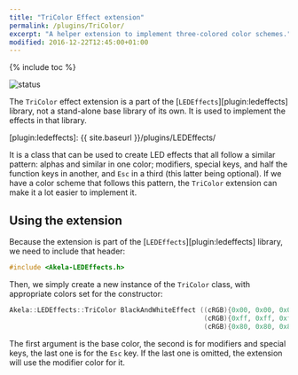 ```yaml
---
title: "TriColor Effect extension"
permalink: /plugins/TriColor/
excerpt: "A helper extension to implement three-colored color schemes."
modified: 2016-12-22T12:45:00+01:00
---
```


{% include toc %}

![status](https://img.shields.io/badge/works-✔-black.png?style=flat&colorA=44cc11&colorB=494e52)

The `TriColor` effect extension is a part of
the [`LEDEffects`][plugin:ledeffects] library, not a stand-alone base library of
its own. It is used to implement the effects in that library.

 [plugin:ledeffects]: {{ site.baseurl }}/plugins/LEDEffects/

It is a class that can be used to create LED effects that all follow a similar
pattern: alphas and similar in one color; modifiers, special keys, and half the
function keys in another, and `Esc` in a third (this latter being optional). If
we have a color scheme that follows this pattern, the `TriColor` extension can
make it a lot easier to implement it.

## Using the extension

Because the extension is part of the [`LEDEffects`][plugin:ledeffects] library,
we need to include that header:

```c++
#include <Akela-LEDEffects.h>
```

Then, we simply create a new instance of the `TriColor` class, with appropriate
colors set for the constructor:

```c++
Akela::LEDEffects::TriColor BlackAndWhiteEffect ((cRGB){0x00, 0x00, 0x00},
                                                 (cRGB){0xff, 0xff, 0xff},
                                                 (cRGB){0x80, 0x80, 0x80});
```

The first argument is the base color, the second is for modifiers and special
keys, the last one is for the `Esc` key. If the last one is omitted, the
extension will use the modifier color for it.
